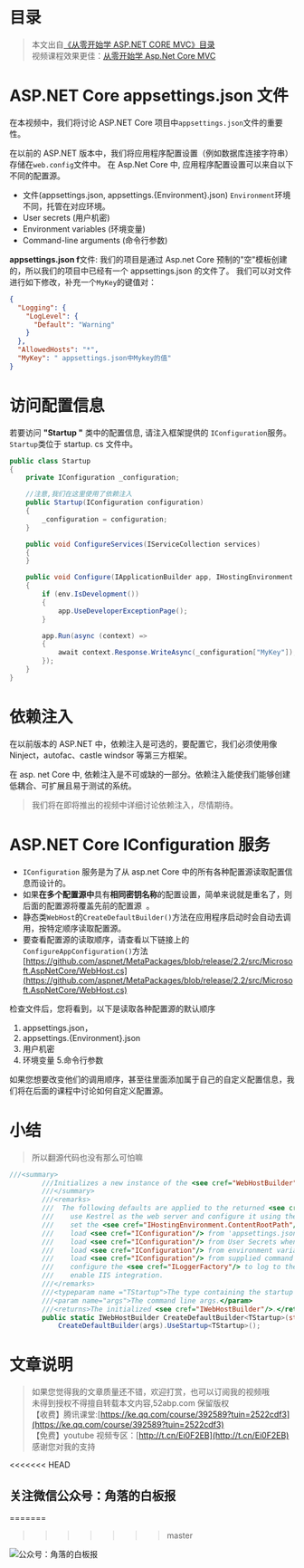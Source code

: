 # 目录
> 本文出自[《从零开始学 ASP.NET CORE MVC》目录](https://www.52abp.com/wiki/mvc/0.1.4/1.Intro) </br>
> 视频课程效果更佳：[从零开始学 Asp.Net Core MVC](https://study.163.com/course/courseMain.htm?courseId=1209215803&share=2&shareId=400000000309007) </br>

# ASP.NET Core appsettings.json 文件

在本视频中，我们将讨论 ASP.NET Core 项目中`appsettings.json`文件的重要性。

在以前的 ASP.NET 版本中，我们将应用程序配置设置（例如数据库连接字符串）存储在`web.config`文件中。
在 Asp.Net Core 中, 应用程序配置设置可以来自以下不同的配置源。

- 文件(appsettings.json, appsettings.{Environment}.json) `Environment`环境不同，托管在对应环境。
- User secrets (用户机密)
- Environment variables (环境变量)
- Command-line arguments (命令行参数)

**appsettings.json f**文件: 我们的项目是通过 Asp.net Core 预制的"空"模板创建的，所以我们的项目中已经有一个 appsettings.json 的文件了。
我们可以对文件进行如下修改，补充一个`MyKey`的键值对：

```json
{
  "Logging": {
    "LogLevel": {
      "Default": "Warning"
    }
  },
  "AllowedHosts": "*",
  "MyKey": " appsettings.json中Mykey的值"
}
```

# 访问配置信息

若要访问 **"Startup "** 类中的配置信息, 请注入框架提供的 `IConfiguration`服务。`Startup`类位于 startup. cs 文件中。

```csharp
public class Startup
{
    private IConfiguration _configuration;

    //注意,我们在这里使用了依赖注入
    public Startup(IConfiguration configuration)
    {
        _configuration = configuration;
    }

    public void ConfigureServices(IServiceCollection services)
    {
    }

    public void Configure(IApplicationBuilder app, IHostingEnvironment env)
    {
        if (env.IsDevelopment())
        {
            app.UseDeveloperExceptionPage();
        }

        app.Run(async (context) =>
        {
            await context.Response.WriteAsync(_configuration["MyKey"]);
        });
    }
}
```

# 依赖注入

在以前版本的 ASP.NET 中，依赖注入是可选的，要配置它，我们必须使用像 Ninject，autofac、castle windsor 等第三方框架。

在 asp. net Core 中, 依赖注入是不可或缺的一部分。依赖注入能使我们能够创建低耦合、可扩展且易于测试的系统。

> 我们将在即将推出的视频中详细讨论依赖注入，尽情期待。

# ASP.NET Core IConfiguration 服务

- `IConfiguration` 服务是为了从 asp.net Core 中的所有各种配置源读取配置信息而设计的。
- 如果**在多个配置源中**具有**相同密钥名称**的配置设置，简单来说就是重名了，则后面的配置源将覆盖先前的配置源  。
- 静态类`WebHost`的`CreateDefaultBuilder()`方法在应用程序启动时会自动去调用，按特定顺序读取配置源。
- 要查看配置源的读取顺序，请查看以下链接上的`ConfigureAppConfiguration()`方法
  [https://github.com/aspnet/MetaPackages/blob/release/2.2/src/Microsoft.AspNetCore/WebHost.cs](https://github.com/aspnet/MetaPackages/blob/release/2.2/src/Microsoft.AspNetCore/WebHost.cs)

检查文件后，您将看到，以下是读取各种配置源的默认顺序

1. appsettings.json，
1. appsettings.{Environment}.json
1. 用户机密
1. 环境变量 5.命令行参数

如果您想要改变他们的调用顺序，甚至往里面添加属于自己的自定义配置信息，我们将在后面的课程中讨论如何自定义配置源。

# 小结

> 所以翻源代码也没有那么可怕嘛

```csharp
///<summary>
        ///Initializes a new instance of the <see cref="WebHostBuilder"/> class with pre-configured defaults using typed Startup.
        ///</summary>
        ///<remarks>
        ///  The following defaults are applied to the returned <see cref="WebHostBuilder"/>:
        ///    use Kestrel as the web server and configure it using the application's configuration providers,
        ///    set the <see cref="IHostingEnvironment.ContentRootPath"/> to the result of <see cref="Directory.GetCurrentDirectory()"/>,
        ///    load <see cref="IConfiguration"/> from 'appsettings.json' and 'appsettings.[<see cref="IHostingEnvironment.EnvironmentName"/>].json',
        ///    load <see cref="IConfiguration"/> from User Secrets when <see cref="IHostingEnvironment.EnvironmentName"/> is 'Development' using the entry assembly,
        ///    load <see cref="IConfiguration"/> from environment variables,
        ///    load <see cref="IConfiguration"/> from supplied command line args,
        ///    configure the <see cref="ILoggerFactory"/> to log to the console and debug output,
        ///    enable IIS integration.
        ///</remarks>
        ///<typeparam name ="TStartup">The type containing the startup methods for the application.</typeparam>
        ///<param name="args">The command line args.</param>
        ///<returns>The initialized <see cref="IWebHostBuilder"/>.</returns>
        public static IWebHostBuilder CreateDefaultBuilder<TStartup>(string[] args) where TStartup : class =>
            CreateDefaultBuilder(args).UseStartup<TStartup>();
```

# 文章说明

> 如果您觉得我的文章质量还不错，欢迎打赏，也可以订阅我的视频哦 </br>
> 未得到授权不得擅自转载本文内容,52abp.com 保留版权 </br>
> 【收费】腾讯课堂:[https://ke.qq.com/course/392589?tuin=2522cdf3](https://ke.qq.com/course/392589?tuin=2522cdf3) </br>
> 【免费】youtube 视频专区：[http://t.cn/Ei0F2EB](http://t.cn/Ei0F2EB) </br>
> 感谢您对我的支持

<<<<<<< HEAD

## 关注微信公众号：角落的白板报

=======

> > > > > > > master

![公众号：角落的白板报](https://upload-images.jianshu.io/upload_images/1979022-f19c505c18160c16.png)
